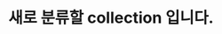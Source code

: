 ---
layout: list
title: 새로 분류할 collection 입니다.
description: >
slug: test -> tag나 category의 slug같은것
---